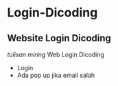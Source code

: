# Login-Dicoding

Website Login Dicoding
--
*tulisan miring*
Web Login Dicoding
- Login
- Ada pop up jika email salah

